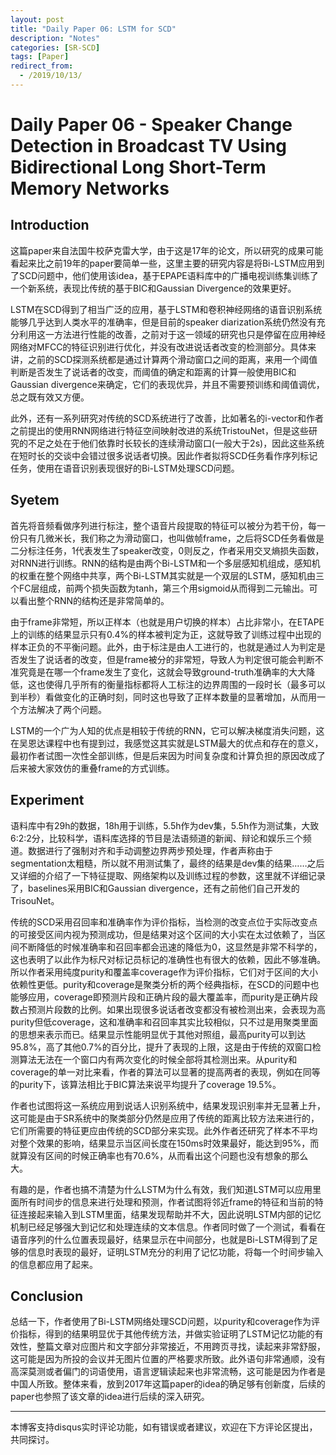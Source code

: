 ```yaml
---
layout: post
title: "Daily Paper 06: LSTM for SCD"
description: "Notes"
categories: [SR-SCD]
tags: [Paper]
redirect_from:
  - /2019/10/13/
---
```


# Daily Paper 06 - Speaker Change Detection in Broadcast TV Using Bidirectional Long Short-Term Memory Networks  

## Introduction  

这篇paper来自法国牛校萨克雷大学，由于这是17年的论文，所以研究的成果可能看起来比之前19年的paper要简单一些，这里主要的研究内容是将Bi-LSTM应用到了SCD问题中，他们使用该idea，基于EPAPE语料库中的广播电视训练集训练了一个新系统，表现比传统的基于BIC和Gaussian Divergence的效果更好。  

LSTM在SCD得到了相当广泛的应用，基于LSTM和卷积神经网络的语音识别系统能够几乎达到人类水平的准确率，但是目前的speaker diarization系统仍然没有充分利用这一方法进行性能的改善，之前对于这一领域的研究也只是停留在应用神经网络对MFCC的特征识别进行优化，并没有改进说话者改变的检测部分。具体来讲，之前的SCD探测系统都是通过计算两个滑动窗口之间的距离，来用一个阈值判断是否发生了说话者的改变，而阈值的确定和距离的计算一般使用BIC和Gaussian divergence来确定，它们的表现优异，并且不需要预训练和阈值调优，总之既有效又方便。  

此外，还有一系列研究对传统的SCD系统进行了改善，比如著名的i-vector和作者之前提出的使用RNN网络进行特征空间映射改进的系统TristouNet，但是这些研究的不足之处在于他们依靠时长较长的连续滑动窗口(一般大于2s)，因此这些系统在短时长的交谈中会错过很多说话者切换。因此作者拟将SCD任务看作序列标记任务，使用在语音识别表现很好的Bi-LSTM处理SCD问题。  

## Syetem  

首先将音频看做序列进行标注，整个语音片段提取的特征可以被分为若干份，每一份只有几微米长，我们称之为滑动窗口，也叫做帧frame，之后将SCD任务看做是二分标注任务，1代表发生了speaker改变，0则反之，作者采用交叉熵损失函数，对RNN进行训练。RNN的结构是由两个Bi-LSTM和一个多层感知机组成，感知机的权重在整个网络中共享，两个Bi-LSTM其实就是一个双层的LSTM，感知机由三个FC层组成，前两个损失函数为tanh，第三个用sigmoid从而得到二元输出。可以看出整个RNN的结构还是非常简单的。  

由于frame非常短，所以正样本（也就是用户切换的样本）占比非常小，在ETAPE上的训练的结果显示只有0.4%的样本被判定为正，这就导致了训练过程中出现的样本正负的不平衡问题。此外，由于标注是由人工进行的，也就是通过人为判定是否发生了说话者的改变，但是frame被分的非常短，导致人为判定很可能会判断不准究竟是在哪一个frame发生了变化，这就会导致ground-truth准确率的大大降低，这也使得几乎所有的衡量指标都将人工标注的边界周围的一段时长（最多可以到半秒）看做变化的正确时刻，同时这也导致了正样本数量的显著增加，从而用一个方法解决了两个问题。  

LSTM的一个广为人知的优点是相较于传统的RNN，它可以解决梯度消失问题，这在吴恩达课程中也有提到过，我感觉这其实就是LSTM最大的优点和存在的意义，最初作者试图一次性全部训练，但是后来因为时间复杂度和计算负担的原因改成了后来被大家效仿的重叠frame的方式训练。  

## Experiment  

语料库中有29h的数据，18h用于训练，5.5h作为dev集，5.5h作为测试集，大致6:2:2分，比较科学，语料库选择的节目是法语频道的新闻、辩论和娱乐三个频道。数据进行了强制对齐和手动调整边界两步预处理，作者声称由于segmentation太粗糙，所以就不用测试集了，最终的结果是dev集的结果……之后又详细的介绍了一下特征提取、网络架构以及训练过程的参数，这里就不详细记录了，baselines采用BIC和Gaussian divergence，还有之前他们自己开发的TrisouNet。  

传统的SCD采用召回率和准确率作为评价指标，当检测的改变点位于实际改变点的可接受区间内视为预测成功，但是结果对这个区间的大小实在太过依赖了，当区间不断降低的时候准确率和召回率都会迅速的降低为0，这显然是非常不科学的，这也表明了以此作为标尺对标记员标记的准确性也有很大的依赖，因此不够准确。所以作者采用纯度purity和覆盖率coverage作为评价指标，它们对于区间的大小依赖性更低。purity和coverage是聚类分析的两个经典指标，在SCD的问题中也能够应用，coverage即预测片段和正确片段的最大覆盖率，而purity是正确片段数占预测片段数的比例。如果出现很多说话者改变都没有被检测出来，会表现为高purity但低coverage，这和准确率和召回率其实比较相似，只不过是用聚类里面的思想来表示而已。结果显示性能明显优于其他对照组，最高purity可以到达95.8%，高了其他0.7%的百分比，提升了表现的上限，这是由于传统的双窗口检测算法无法在一个窗口内有两次变化的时候全部将其检测出来。从purity和coverage的单一对比来看，作者的算法可以显著的提高两者的表现，例如在同等的purity下，该算法相比于BIC算法来说平均提升了coverage 19.5%。  

作者也试图将这一系统应用到说话人识别系统中，结果发现识别率并无显著上升，这可能是由于SR系统中的聚类部分仍然是应用了传统的距离比较方法来进行的，它们所需要的特征更应由传统的SCD部分来实现。此外作者还研究了样本不平均对整个效果的影响，结果显示当区间长度在150ms时效果最好，能达到95%，而就算没有区间的时候正确率也有70.6%，从而看出这个问题也没有想象的那么大。  

有趣的是，作者也搞不清楚为什么LSTM为什么有效，我们知道LSTM可以应用里面所有时间步的信息来进行处理和预测，作者试图将邻近frame的特征和当前的特征连接起来输入到LSTM里面，结果发现帮助并不大，因此说明LSTM内部的记忆机制已经足够强大到记忆和处理连续的文本信息。作者同时做了一个测试，看看在语音序列的什么位置表现最好，结果显示在中间部分，也就是Bi-LSTM得到了足够的信息时表现的最好，证明LSTM充分的利用了记忆功能，将每一个时间步输入的信息都应用了起来。  

## Conclusion  

总结一下，作者使用了Bi-LSTM网络处理SCD问题，以purity和coverage作为评价指标，得到的结果明显优于其他传统方法，并做实验证明了LSTM记忆功能的有效性，整篇文章对应图片和文字部分非常接近，不用跨页寻找，读起来非常舒服，这可能是因为所投的会议并无图片位置的严格要求所致。此外语句非常通顺，没有高深莫测或者偏门的词语使用，语言逻辑读起来也非常流畅，这可能是因为作者是中国人所致。整体来看，放到2017年这篇paper的idea的确足够有创新度，后续的paper也参照了该文章的idea进行后续的深入研究。  

---
本博客支持disqus实时评论功能，如有错误或者建议，欢迎在下方评论区提出，共同探讨。  
